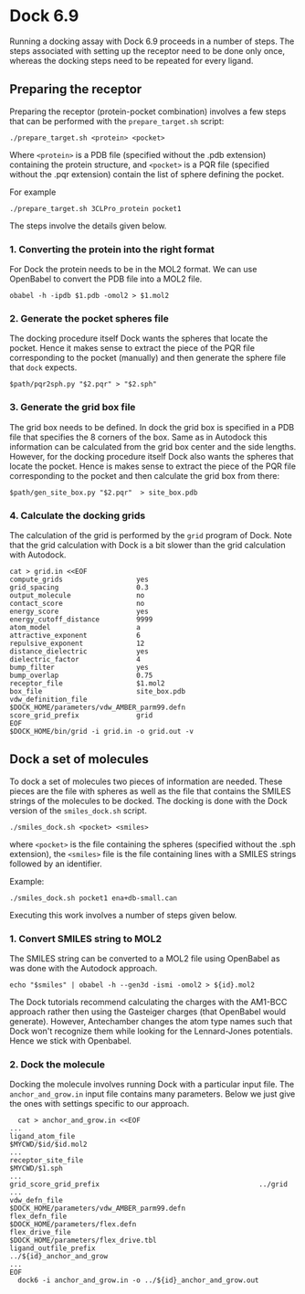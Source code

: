 # Dock 6.9

Running a docking assay with Dock 6.9 proceeds in a number of steps. The
steps associated with setting up the receptor need to be done only once, 
whereas the docking steps need to be repeated for every ligand.

## Preparing the receptor

Preparing the receptor (protein-pocket combination) involves a few steps
that can be performed with the `prepare_target.sh` script:
```
./prepare_target.sh <protein> <pocket>
```
Where `<protein>` is a PDB file (specified without the .pdb extension) 
containing the protein structure, and `<pocket>` is a PQR file
(specified without the .pqr extension) contain the list of sphere 
defining the pocket.

For example
```
./prepare_target.sh 3CLPro_protein pocket1
```

The steps involve the details given below.

### 1. Converting the protein into the right format

For Dock the protein needs to be in the MOL2 format. We can use 
OpenBabel to convert the PDB file into a MOL2 file. 
```
obabel -h -ipdb $1.pdb -omol2 > $1.mol2
```

### 2. Generate the pocket spheres file

The docking procedure itself Dock wants the spheres that locate the pocket.
Hence it makes sense to extract the piece of the PQR file corresponding to 
the pocket (manually) and then generate the sphere file that `dock` expects.
```
$path/pqr2sph.py "$2.pqr" > "$2.sph"
```

### 3. Generate the grid box file

The grid box needs to be defined. In dock the grid box is specified in 
a PDB file that specifies the 8 corners of the box. Same as in Autodock
this information can be calculated from the grid box center and the side 
lengths. However, for the docking procedure itself Dock also wants the
spheres that locate the pocket. Hence is makes sense to extract the piece
of the PQR file corresponding to the pocket and then calculate the grid 
box from there:
```
$path/gen_site_box.py "$2.pqr"  > site_box.pdb
```

### 4. Calculate the docking grids

The calculation of the grid is performed by the `grid` program of Dock.
Note that the grid calculation with Dock is a bit slower than the grid
calculation with Autodock.
```
cat > grid.in <<EOF
compute_grids                  yes
grid_spacing                   0.3
output_molecule                no
contact_score                  no
energy_score                   yes
energy_cutoff_distance         9999
atom_model                     a
attractive_exponent            6
repulsive_exponent             12
distance_dielectric            yes
dielectric_factor              4
bump_filter                    yes
bump_overlap                   0.75
receptor_file                  $1.mol2
box_file                       site_box.pdb
vdw_definition_file            $DOCK_HOME/parameters/vdw_AMBER_parm99.defn
score_grid_prefix              grid
EOF
$DOCK_HOME/bin/grid -i grid.in -o grid.out -v
```

## Dock a set of molecules

To dock a set of molecules two pieces of information are needed. These pieces
are the file with spheres as well as the file that contains the SMILES strings
of the molecules to be docked. The docking is done with the Dock version 
of the `smiles_dock.sh` script.
```
./smiles_dock.sh <pocket> <smiles>
```
where `<pocket>` is the file containing the spheres (specified without the .sph 
extension), the `<smiles>` file is the file containing lines with a SMILES strings
followed by an identifier. 

Example:
```
./smiles_dock.sh pocket1 ena+db-small.can
```

Executing this work involves a number of steps given below.

### 1. Convert SMILES string to MOL2

The SMILES string can be converted to a MOL2 file using OpenBabel
as was done with the Autodock approach.
```
echo "$smiles" | obabel -h --gen3d -ismi -omol2 > ${id}.mol2
```
The Dock tutorials recommend calculating the charges with the 
AM1-BCC approach rather then using the Gasteiger charges (that
OpenBabel would generate). However, Antechamber changes the atom
type names such that Dock won't recognize them while looking for
the Lennard-Jones potentials. Hence we stick with Openbabel.

### 2. Dock the molecule

Docking the molecule involves running Dock with a particular input file.
The `anchor_and_grow.in` input file contains many parameters. Below we
just give the ones with settings specific to our approach.
```
  cat > anchor_and_grow.in <<EOF
...
ligand_atom_file                                             $MYCWD/$id/$id.mol2
...
receptor_site_file                                           $MYCWD/$1.sph
...
grid_score_grid_prefix                                       ../grid
...
vdw_defn_file                                                $DOCK_HOME/parameters/vdw_AMBER_parm99.defn
flex_defn_file                                               $DOCK_HOME/parameters/flex.defn
flex_drive_file                                              $DOCK_HOME/parameters/flex_drive.tbl
ligand_outfile_prefix                                        ../${id}_anchor_and_grow
...
EOF
  dock6 -i anchor_and_grow.in -o ../${id}_anchor_and_grow.out
```

